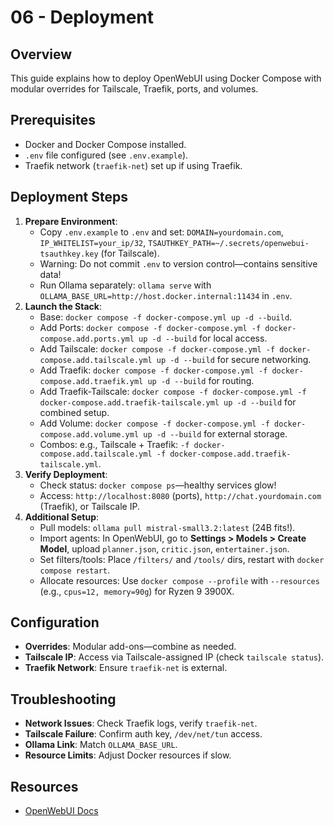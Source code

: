 # 06 - Deployment

## Overview
This guide explains how to deploy OpenWebUI using Docker Compose with modular overrides for Tailscale, Traefik, ports, and volumes.

## Prerequisites
- Docker and Docker Compose installed.
- `.env` file configured (see `.env.example`).
- Traefik network (`traefik-net`) set up if using Traefik.

## Deployment Steps
1. **Prepare Environment**:
   - Copy `.env.example` to `.env` and set: `DOMAIN=yourdomain.com`, `IP_WHITELIST=your_ip/32`, `TSAUTHKEY_PATH=~/.secrets/openwebui-tsauthkey.key` (for Tailscale).
   - Warning: Do not commit `.env` to version control—contains sensitive data!
   - Run Ollama separately: `ollama serve` with `OLLAMA_BASE_URL=http://host.docker.internal:11434` in `.env`.
2. **Launch the Stack**:
   - Base: `docker compose -f docker-compose.yml up -d --build`.
   - Add Ports: `docker compose -f docker-compose.yml -f docker-compose.add.ports.yml up -d --build` for local access.
   - Add Tailscale: `docker compose -f docker-compose.yml -f docker-compose.add.tailscale.yml up -d --build` for secure networking.
   - Add Traefik: `docker compose -f docker-compose.yml -f docker-compose.add.traefik.yml up -d --build` for routing.
   - Add Traefik-Tailscale: `docker compose -f docker-compose.yml -f docker-compose.add.traefik-tailscale.yml up -d --build` for combined setup.
   - Add Volume: `docker compose -f docker-compose.yml -f docker-compose.add.volume.yml up -d --build` for external storage.
   - Combos: e.g., Tailscale + Traefik: `-f docker-compose.add.tailscale.yml -f docker-compose.add.traefik-tailscale.yml`.
3. **Verify Deployment**:
   - Check status: `docker compose ps`—healthy services glow!
   - Access: `http://localhost:8080` (ports), `http://chat.yourdomain.com` (Traefik), or Tailscale IP.
4. **Additional Setup**:
   - Pull models: `ollama pull mistral-small3.2:latest` (24B fits!).
   - Import agents: In OpenWebUI, go to **Settings > Models > Create Model**, upload `planner.json`, `critic.json`, `entertainer.json`.
   - Set filters/tools: Place `/filters/` and `/tools/` dirs, restart with `docker compose restart`.
   - Allocate resources: Use `docker compose --profile` with `--resources` (e.g., `cpus=12, memory=90g`) for Ryzen 9 3900X.

## Configuration
- **Overrides**: Modular add-ons—combine as needed.
- **Tailscale IP**: Access via Tailscale-assigned IP (check `tailscale status`).
- **Traefik Network**: Ensure `traefik-net` is external.

## Troubleshooting
- **Network Issues**: Check Traefik logs, verify `traefik-net`.
- **Tailscale Failure**: Confirm auth key, `/dev/net/tun` access.
- **Ollama Link**: Match `OLLAMA_BASE_URL`.
- **Resource Limits**: Adjust Docker resources if slow.

## Resources
- [OpenWebUI Docs](https://docs.openwebui.com/)